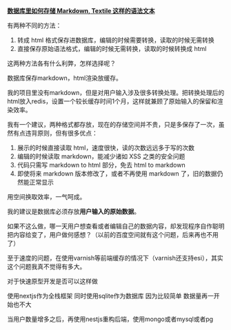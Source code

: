 ****[数据库里如何存储 Markdown, Textile 这样的语法文本](https://segmentfault.com/q/1010000000095612)****

有两种不同的方法：

1. 转成 html 格式保存进数据库，编辑的时候需要转换，读取的时候无需转换
2. 直接保存原始语法格式，编辑的时候无需转换，读取的时候转换成 html

这两种方法各有什么利弊，怎样选择呢？

数据库保存markdown，html渲染放缓存。

我的项目里没有markdown，但是对用户输入涉及很多转换处理。把转换处理后的html放入redis，设置一个较长缓存时间1个月，这样就兼顾了原始输入的保留和渲染效率。

我有一个建议，两种格式都存放，现在的存储空间并不贵，只是多保存了一次，虽然有点违背原则，但有很多优点：

1. 展示的时候直接读取 html，速度很快，读的次数远远多于写的次数
2. 编辑的时候读取 markdown，能减少诸如 XSS 之类的安全问题
3. 代码只需写 markdown to html 部分，免去 html to markdown
4. 即使将来 markdown 版本修改了，或者不再使用 markdown 了，旧的数据仍然能正常显示

用空间换取效率，一气呵成。

我的建议是数据库必须存放**用户输入的原始数据**。

如果不这么做，哪一天用户想查看或者编辑自己的数据内容，却发现程序自作聪明把内容给变了，用户做何感想？（以前的百度空间就有这个问题，后来再也不用了）

至于速度的问题，在使用varnish等前端缓存的情况下（varnish还支持esi），其实这个问题我真不觉得有多大。

对于快速原型开发是否可以这样做

使用nextjs作为全栈框架 同时使用sqlite作为数据库 因为比较简单 数据量再一开始也不大

当用户数量增多之后，再使用nestjs重构后端，使用mongo或者mysql或者pg